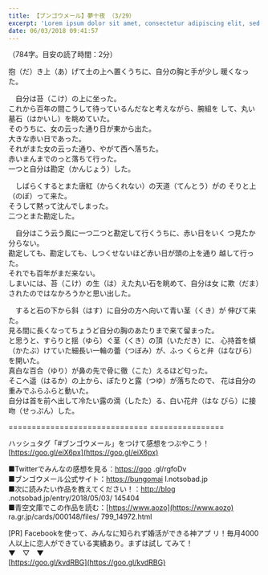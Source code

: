 ```yaml
---
title: 【ブンゴウメール】夢十夜 （3/29）
excerpt: 'Lorem ipsum dolor sit amet, consectetur adipiscing elit, sed do eiusmod tempor incididunt ut labore et dolore magna aliqua. Praesent elementum facilisis leo vel fringilla est ullamcorper eget. At imperdiet dui accumsan sit amet nulla facilisi morbi tempus.'
date: 06/03/2018 09:41:57
---
```


（784字。目安の読了時間：2分）

  
抱（だ）き上（あ）げて土の上へ置くうちに、自分の胸と手が少し 暖くなった。

  
　自分は苔（こけ）の上に坐った。  
これから百年の間こうして待っているんだなと考えながら、腕組を して、丸い墓石（はかいし）を眺めていた。  
そのうちに、女の云った通り日が東から出た。  
大きな赤い日であった。  
それがまた女の云った通り、やがて西へ落ちた。  
赤いまんまでのっと落ちて行った。  
一つと自分は勘定（かんじょう）した。

  
　しばらくするとまた唐紅（からくれない）の天道（てんとう）がの そりと上（のぼ）って来た。  
そうして黙って沈んでしまった。  
二つとまた勘定した。

  
　自分はこう云う風に一つ二つと勘定して行くうちに、赤い日をいく つ見たか分らない。  
勘定しても、勘定しても、しつくせないほど赤い日が頭の上を通り 越して行った。  
それでも百年がまだ来ない。  
しまいには、苔（こけ）の生（は）えた丸い石を眺めて、自分は女 に欺（だま）されたのではなかろうかと思い出した。

  
　すると石の下から斜（はす）に自分の方へ向いて青い茎（くき）が 伸びて来た。  
見る間に長くなってちょうど自分の胸のあたりまで来て留まった。  
と思うと、すらりと揺（ゆら）ぐ茎（くき）の頂（いただき）に、 心持首を傾（かたぶ）けていた細長い一輪の蕾（つぼみ）が、ふっ くらと弁（はなびら）を開いた。  
真白な百合（ゆり）が鼻の先で骨に徹（こた）えるほど匂った。  
そこへ遥（はるか）の上から、ぽたりと露（つゆ）が落ちたので、 花は自分の重みでふらふらと動いた。  
自分は首を前へ出して冷たい露の滴（したた）る、白い花弁（はな びら）に接吻（せっぷん）した。

\============================== ================

ハッシュタグ「#ブンゴウメール」をつけて感想をつぶやこう！ [https://goo.gl/eiX6px](https://goo.gl/eiX6px)

■Twitterでみんなの感想を見る：[https://goo](https://goo) .gl/rgfoDv  
■ブンゴウメール公式サイト：[https://bungomai](https://bungomai) l.notsobad.jp  
■次に読みたい作品を教えてください！：[http://blog](http://blog) .notsobad.jp/entry/2018/05/03/ 145404  
■青空文庫でこの作品を読む：[https://www.aozo](https://www.aozo) ra.gr.jp/cards/000148/files/ 799\_14972.html

\[PR\] Facebookを使って、みんなに知られず婚活ができる神アプ リ！毎月4000人以上に恋人ができている実績あり。まずは試し てみて！  
▼　▽　▼  
[https://goo.gl/kvdRBG](https://goo.gl/kvdRBG)